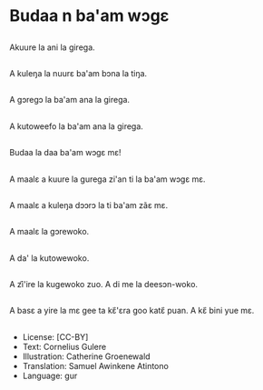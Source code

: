 # Budaa n ba'am wɔgε

##
Akuure la ani la girega.

##
A kuleŋa la nuurɛ ba'am
bɔna la tiŋa.

##
A gɔregɔ la ba'am ana
la girega.

##
A kutoweefo la ba'am
ana la girega.

##
Budaa la daa ba'am
wɔgε mε!

##
A maalε a kuure la
gurega zi'an ti la ba'am
wɔgε mε.

##
A maalε a kuleŋa dɔɔrɔ
la ti ba'am zãɛ mε.

##
A maalε la gɔrewoko.

##
A da' la kutowewoko.

##
A zi҄'ire la kugewoko
zuo.
A di me la deesɔn-woko.

##
A basε a yire la mε gee
ta kε҄'εra goo katε҄ puan.
A kε҄ bini yue mε.

##
* License: [CC-BY]
* Text: Cornelius Gulere
* Illustration: Catherine Groenewald
* Translation: Samuel Awinkene Atintono
* Language: gur
